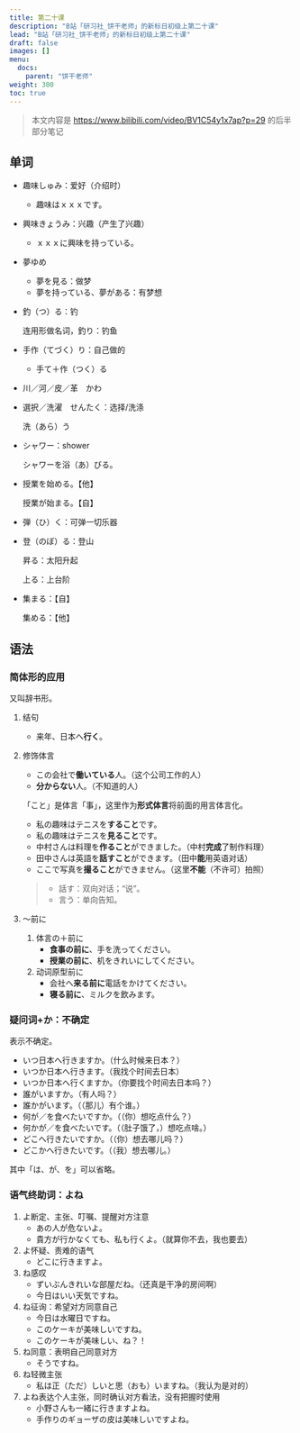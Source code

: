 ```yaml
---
title: 第二十课
description: "B站「研习社_饼干老师」的新标日初级上第二十课"
lead: "B站「研习社_饼干老师」的新标日初级上第二十课"
draft: false
images: []
menu:
  docs:
    parent: "饼干老师"
weight: 300
toc: true
---
```


> 本文内容是 https://www.bilibili.com/video/BV1C54y1x7ap?p=29 的后半部分笔记

## 单词

- 趣味しゅみ：爱好（介绍时）

  - 趣味はｘｘｘです。

- 興味きょうみ：兴趣（产生了兴趣）

  - ｘｘｘに興味を持っている。

- 夢ゆめ

  - 夢を見る：做梦
  - 夢を持っている、夢がある：有梦想

- 釣（つ）る：钓

  连用形做名词，釣り：钓鱼

- 手作（てづく）り：自己做的

  - 手て＋作（つく）る

- 川／河／皮／革　かわ

- 選択／洗濯　せんたく：选择/洗涤

  洗（あら）う

- シャワー：shower

  シャワーを浴（あ）びる。

- 授業を始める。【他】

  授業が始まる。【自】

- 弾（ひ）く：可弹一切乐器

- 登（のぼ）る：登山

  昇る：太阳升起

  上る：上台阶

- 集まる：【自】

  集める：【他】

## 语法

### 简体形的应用

又叫辞书形。

1. 结句

   - 来年、日本へ**行く**。

2. 修饰体言

   - この会社で**働いている**人。（这个公司工作的人）
   - **分からない**人。（不知道的人）

   「こと」是体言「事」，这里作为**形式体言**将前面的用言体言化。

   - 私の趣味はテニスを**すること**です。
   - 私の趣味はテニスを**見ること**です。
   - 中村さんは料理を**作ること**ができました。（中村**完成**了制作料理）
   - 田中さんは英語を**話すこと**ができます。（田中**能**用英语对话）
   - ここで写真を**撮ること**ができません。（这里**不能**（不许可）拍照）

   > - 話す：双向对话；“说”。
   > - 言う：单向告知。

3. ～前に

   1. 体言の＋前に
      - **食事の前に**、手を洗ってください。
      - **授業の前に**、机をきれいにしてください。
   2. 动词原型前に
      - 会社へ**来る前に**電話をかけてください。
      - **寝る前に**、ミルクを飲みます。

### 疑问词+か：不确定

表示不确定。

- いつ日本へ行きますか。（什么时候来日本？）
- いつか日本へ行きます。（我找个时间去日本）
- いつか日本へ行くますか。（你要找个时间去日本吗？）
- 誰がいますか。（有人吗？）
- 誰かがいます。（（那儿）有个谁。）
- 何が／を食べたいですか。（（你）想吃点什么？）
- 何かが／を食べたいです。（（肚子饿了，）想吃点啥。）
- どこへ行きたいですか。（（你）想去哪儿吗？）
- どこかへ行きたいです。（（我）想去哪儿。）

其中「は、が、を」可以省略。

### 语气终助词：よね

1. よ断定、主张、叮嘱、提醒对方注意
   - あの人が危ないよ。
   - 貴方が行かなくても、私も行くよ。（就算你不去，我也要去）
2. よ怀疑、责难的语气
   - どこに行きますよ。
3. ね感叹
   - ずいぶんきれいな部屋だね。（还真是干净的房间啊）
   - 今日はいい天気ですね。
4. ね征询：希望对方同意自己
   - 今日は水曜日ですね。
   - このケーキが美味しいですね。
   - このケーキが美味しい、ね？！
5. ね同意：表明自己同意对方
   - そうですね。
6. ね轻微主张
   - 私は正（ただ）しいと思（おも）いますね。（我认为是对的）
7. よね表达个人主张，同时确认对方看法，没有把握时使用
   - 小野さんも一緒に行きますよね。
   - 手作りのギョーザの皮は美味しいですよね。
